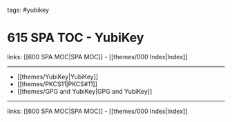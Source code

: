 tags: #yubikey

# 615 SPA TOC - YubiKey

links: [[600 SPA MOC|SPA MOC]] - [[themes/000 Index|Index]]

---

* [[themes/YubiKey|YubiKey]]
* [[themes/PKCS11|PKCS#11]]
* [[themes/GPG and YubiKey|GPG and YubiKey]]

---
links: [[600 SPA MOC|SPA MOC]] - [[themes/000 Index|Index]]